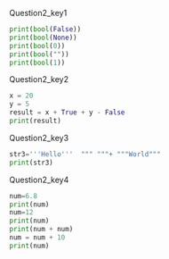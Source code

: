 Question2_key1


```python
print(bool(False))
print(bool(None))
print(bool(0))
print(bool(""))
print(bool(1))
 ```

Question2_key2


```python
x = 20
y = 5
result = x + True + y - False
print(result)
 ```

Question2_key3


```python
str3='''Hello'''  """ """+ """World"""
print(str3)
 ```

Question2_key4


```python
num=6.8
print(num)
num=12
print(num)
print(num + num)
num = num + 10
print(num)
 ```
